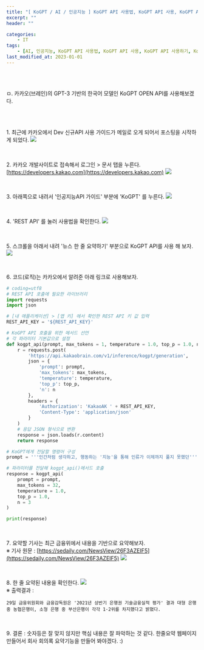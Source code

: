 ```yaml
---
title: "[ KoGPT / AI / 인공지능 ] KoGPT API 사용법, KoGPT API 사용, KoGPT API 사용하기, KoGPT API 사용, KoGPT API 사용, KoGPT API 사용하기, 카카오 AI, 카카오 AI 사용하기, 카카오 AI 사용, 카카오 GPT, 카카오 챗봇, 카카오 인공지능"
excerpt: ""
header: ""

categories:
    - IT
tags:
    - [AI, 인공지능, KoGPT API 사용법, KoGPT API 사용, KoGPT API 사용하기, KoGPT API 사용, KoGPT API 사용, KoGPT API 사용하기, 카카오 AI, 카카오 AI 사용하기, 카카오 AI 사용, 카카오 GPT, 카카오 챗봇, 카카오 인공지능, GPT, KoGPT, KoGPT API, chatGPT]
last_modified_at: 2023-01-01
---
```


<br><br>

ㅁ. 카카오(브레인)의 GPT-3 기반의 한국어 모델인 KoGPT OPEN API를 사용해보겠다.

<br><br>

1․ 최근에 카카오에서 Dev 신규API 사용 가이드가 메일로 오게 되어서 포스팅을 시작하게 되었다. 
![](/upload/koGPT/01_summary/00.png)

<br>

2․ 카카오 개발사이트로 접속해서 로그인 > 문서 탭을 누른다.<br>
[https://developers.kakao.com](https://developers.kakao.com)
![](/upload/koGPT/01_summary/01.png)

<br>

3․ 아래쪽으로 내려서 '인공지능API 가이드' 부분에 'KoGPT' 를 누른다.
![](/upload/koGPT/01_summary/02.png)

<br>

4․ 'REST API' 를 눌러 사용법을 확인한다.
![](/upload/koGPT/01_summary/03.png)

<br>

5․ 스크롤을 아래서 내려 '뉴스 한 줄 요약하기' 부분으로 KoGPT API를 사용 해 보자. 
![](/upload/koGPT/01_summary/04.png)

<br>

6․ 코드(로직)는 카카오에서 알려준 아래 링크로 사용해보자.

```py
# coding=utf8
# REST API 호출에 필요한 라이브러리
import requests
import json

# [내 애플리케이션] > [앱 키] 에서 확인한 REST API 키 값 입력
REST_API_KEY = '${REST_API_KEY}'

# KoGPT API 호출을 위한 메서드 선언
# 각 파라미터 기본값으로 설정
def kogpt_api(prompt, max_tokens = 1, temperature = 1.0, top_p = 1.0, n = 1):
    r = requests.post(
        'https://api.kakaobrain.com/v1/inference/kogpt/generation',
        json = {
            'prompt': prompt,
            'max_tokens': max_tokens,
            'temperature': temperature,
            'top_p': top_p,
            'n': n
        },
        headers = {
            'Authorization': 'KakaoAK ' + REST_API_KEY,
            'Content-Type': 'application/json'
        }
    )
    # 응답 JSON 형식으로 변환
    response = json.loads(r.content)
    return response

# KoGPT에게 전달할 명령어 구성
prompt = '''인간처럼 생각하고, 행동하는 '지능'을 통해 인류가 이제까지 풀지 못했던'''

# 파라미터를 전달해 kogpt_api()메서드 호출
response = kogpt_api(
    prompt = prompt,
    max_tokens = 32,
    temperature = 1.0,
    top_p = 1.0,
    n = 3
)

print(response)

```   

<br>

7․ 요약할 기사는 최근 금융위에서 내용을 기반으로 요약해보자.<br>
※ 기사 원문 : [https://sedaily.com/NewsView/26F3AZEIF5](https://sedaily.com/NewsView/26F3AZEIF5)
![](/upload/koGPT/01_summary/05.png)   

<br>

8․ 한 줄 요약된 내용을 확인한다.
![](/upload/koGPT/01_summary/06.png)
<br>
※ 출력결과 :<br>
```
29일 금융위원회와 금융감독원은 '2021년 상반기 은행권 기술금융실적 평가' 결과 대형 은행 중 농협은행이, 소형 은행 중 부산은행이 각각 1·2위를 차지했다고 밝혔다.
```

<br>

9․ 결론 : 
숫자등은 잘 맞지 않지만 핵심 내용은 잘 파악하는 것 같다. 한줄요약 웹페이지 만들어서 회사 회의록 요약기능을 만들어 봐야겠다. :)
